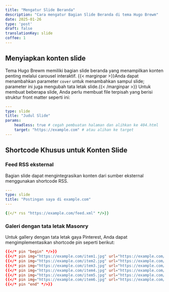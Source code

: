 ```yaml
---
title: "Mengatur Slide Beranda"
description: "Cara mengatur Bagian Slide Beranda di tema Hugo Brewm"
date: 2025-01-26
type: 'post'
draft: false
translationKey: slide
coffee: 1
---
```


## Menyiapkan konten slide

Tema Hugo Brewm memiliki bagian slide beranda yang menampilkan konten penting melalui carousel interaktif.
{{< marginpar >}}Anda dapat menambahkan parameter `cover` untuk menambahkan sampul slide; parameter ini juga mengubah tata letak slide.{{< /marginpar >}}
Untuk membuat beberapa slide, Anda perlu membuat file terpisah yang berisi struktur front matter seperti ini:

```yaml
---
type: slide
title: "Judul Slide"
params:
    headless: true # cegah pembuatan halaman dan alihkan ke 404.html
    target: "https://example.com" # atau alihan ke target
---
```

## Shortcode Khusus untuk Konten Slide

### Feed RSS eksternal

Bagian slide dapat mengintegrasikan konten dari sumber eksternal menggunakan shortcode RSS.

```yaml
---
type: slide
title: "Postingan saya di example.com"
---

{{</* rss "https://example.com/feed.xml" */>}}
```

### Galeri dengan tata letak Masonry

Untuk gallery dengan tata letak gaya Pinterest, Anda dapat mengimplementasikan shortcode pin seperti berikut:

```toml
{{</* pin "begin" */>}}
{{</* pin img="https://example.com/item1.jpg" url="https://example.com/item1" label="Item 1" */>}}
{{</* pin img="https://example.com/item2.jpg" url="https://example.com/item2" label="Item 2" */>}}
{{</* pin img="https://example.com/item3.jpg" url="https://example.com/item3" label="Item 3" */>}}
{{</* pin img="https://example.com/item4.jpg" url="https://example.com/item4" label="Item 4" */>}}
{{</* pin img="https://example.com/item5.jpg" url="https://example.com/item5" label="Item 5" */>}}
{{</* pin img="https://example.com/item6.jpg" url="https://example.com/item6" label="Item 6" */>}}
{{</* pin "end" */>}}
```